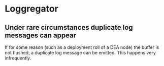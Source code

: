 # Loggregator

## Under rare circumstances duplicate log messages can appear

If for some reason (such as a deployment roll of a DEA node) the buffer is not flushed, a duplicate log message can be emitted. This happens very infrequently.